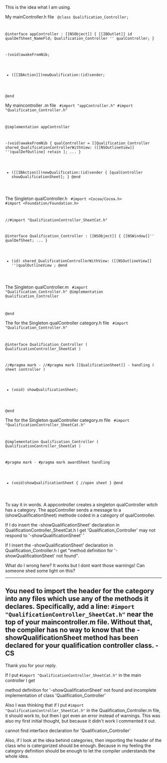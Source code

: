 This is the idea what I am using.

My mainController.h file
<code>
@class Qualification_Controller;

@interface appController : [[NSObject]]
{
    [[IBOutlet]] id qualDefSheet_NameFld;
   Qualification_Controller '' qualController;
}

-(void)awakeFromNib;

- ([[IBAction]])newQualification:(id)sender;

 @end
</code>

My maincontroller .m file
<code>
#import "appController.h"
#import "Qualification_Controller.h"

@implementation appController

-(void)awakeFromNib
{
	qualController = [[Qualification_Controller shared_QualificationControllerWithView: 
                                  ([[NSOutlineView]] '')qualDefOutline] retain ];
       ...
}

- ([[IBAction]])newQualification:(id)sender
{
	[qualController showQualificationSheet];
}
@end
</code>

The Singleton qualController.h
<code>
#import <Cocoa/Cocoa.h>
#import <Foundation/Foundation.h>

//#import "QualificationController_SheetCat.h"

@interface Qualification_Controller : [[NSObject]]
{
	[[NSWindow]]'' qualDefSheet;
...
}
+ (id) shared_QualificationControllerWithView: ([[NSOutlineView]] '')qualOutlineView ;
@end
</code>

The Singleton qualController.m
<code>
#import "Qualification_Controller.h"
@implementation Qualification_Controller 

@end
</code>

The for the Singleton qualController category.h file
<code>
#import "Qualification_Controller.h"

@interface Qualification_Controller ( QualificationController_SheetCat )

//#pragma mark -
//#pragma mark [[QualificationSheet]] - handling ( sheet controller )

- (void) showQualificationSheet;

@end
</code>

The for the Singleton qualController category.m file
<code>
#import "QualificationController_SheetCat.h"

@implementation Qualification_Controller  ( QualificationController_SheetCat )

#pragma mark -
#pragma mark awardSheet handling
- (void)showQualificationSheet
{
//open sheet
}
@end
</code>

To say it in words. A appcontroller creates a singleton qualController witch has a category. The appController sends a message to a (showQualificationSheet) methode coded in a category of qualController.

If I do insert the -showQualificationSheet' declaration in QualificationController_SheetCat.h I get 'Qualification_Controller' may not respond to '-showQualificationSheet' '

If I insert the  -showQualificationSheet' declaration in Qualification_Controller.h I get "method definition for '-showQualificationSheet' not found".

What do I wrong here? It works but I dont want those warnings!
Can someone shed some light on this?

----
You need to import the header for the category into any files which use any of the methods it declares. Specifically, add a line:
<code>#import "QualificationController_SheetCat.h"</code>
near the top of your maincontroller.m file. Without that, the compiler has no way to know that the -showQualificationSheet method has been declared for your qualification controller class. -CS
----
Thank you for your reply.

If I put <code>#import "QualificationController_SheetCat.h"</code> in the main controller I get

method definition for '-showQualificationSheet' not found
and
incomplete implementation of class 'Qualification_Controller'

Also I was thinking that if I put <code>#import "QualificationController_SheetCat.h"</code>  in the Qualification_Controller.m file, it should work to, but then I got even an error instead of warnings. This was also my first initial thought, but because it didn't work I commented it out.

cannot find interface declaration for 'Qualification_Controller'

Also, if I look at the idea behind categories, then importing the header of the class who is catergorized should be enough. Because in my feeling the category definition should be enough to let the compiler understands the whole idea.